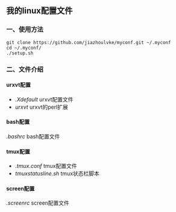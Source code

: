 ## 我的linux配置文件 ##

### 一、使用方法 ###

    git clone https://github.com/jiazhoulvke/myconf.git ~/.myconf
    cd ~/.myconf/
    ./setup.sh
    
### 二、文件介绍 ###

#### urxvt配置 ####
* *.Xdefault* urxvt配置文件
* *urxvt* urxvt的perl扩展

#### bash配置 ####
*.bashrc* bash配置文件

#### tmux配置 ####
* *.tmux.conf* tmux配置文件
* *tmuxstatusline.sh* tmux状态栏脚本

#### screen配置 ####
*.screenrc* screen配置文件
